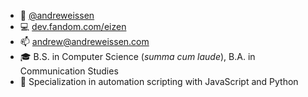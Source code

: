 - 👋 [@andreweissen](https://github.com/andreweissen)
- 💻 [dev.fandom.com/eizen](https://dev.fandom.com/eizen)
- 📫 andrew@andreweissen.com
- 🎓 B.S. in Computer Science (*summa cum laude*), B.A. in Communication Studies
- 💬 Specialization in automation scripting with JavaScript and Python

